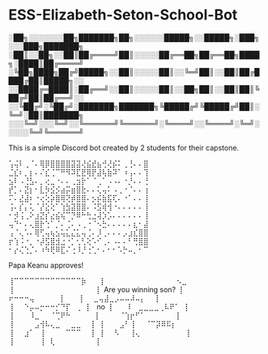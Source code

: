 # ESS-Elizabeth-Seton-School-Bot

░██╗░░░░░░░██╗███████╗██╗░░░░░░█████╗░░█████╗░███╗░░░███╗███████╗
░██║░░██╗░░██║██╔════╝██║░░░░░██╔══██╗██╔══██╗████╗░████║██╔════╝
░╚██╗████╗██╔╝█████╗░░██║░░░░░██║░░╚═╝██║░░██║██╔████╔██║█████╗░░
░░████╔═████║░██╔══╝░░██║░░░░░██║░░██╗██║░░██║██║╚██╔╝██║██╔══╝░░
░░╚██╔╝░╚██╔╝░███████╗███████╗╚█████╔╝╚█████╔╝██║░╚═╝░██║███████╗
░░░╚═╝░░░╚═╝░░╚══════╝╚══════╝░╚════╝░░╚════╝░╚═╝░░░░░╚═╝╚══════╝

This is a simple Discord bot created by 2 students for their capstone.

⢡⢬⠇⢀⠈⠄⢿⡿⣿⣿⣿⣿⣽⣽⢜⣮⣞⣦⢚⢜⡮⠅⢀⢘⠄⠄⣿
⣈⣎⠆⡀⡆⠄⠌⣎⢈⠉⠛⠻⠽⣏⣟⢿⡟⣼⢧⣷⠽⠁⠰⢠⠄⠄⢹
⣢⠇⠠⢘⣣⠄⡀⢔⣀⠐⠄⠄⢀⣲⡗⠁⠈⢀⠁⠠⠠⠄⠐⡘⠄⠄⢘
⡞⡁⠄⣝⡆⠂⣇⡳⣪⡪⣴⡭⣶⣿⣗⠄⠄⢅⢤⠅⠠⢀⠐⠈⠄⠄⢰
⠍⠄⣜⣼⠆⠐⢔⢕⡵⣿⢿⢝⡾⣿⣿⠄⡢⡮⣷⣯⢏⠄⠐⠁⠄⠄⢸
⢨⠄⡎⡄⢅⠈⡜⣕⢕⠁⢱⣳⣽⣿⣿⠄⠨⣫⢾⢺⠐⠄⠄⠄⠄⠄⢸
⠂⡺⢨⢀⠕⣰⣝⡎⣔⣮⢮⠉⡙⠿⠓⢓⣐⢼⡱⡡⠄⠄⠄⠄⠄⠄⢸
⢤⠙⠂⠄⢄⣿⡗⢑⠁⡈⠄⢈⠄⠠⢀⠐⠈⠢⣓⠄⠄⠄⠄⠄⣆⠂⣼
⢠⠈⢄⠡⠄⢿⢋⢤⢦⣢⢥⣅⣌⣅⢤⢈⠄⡸⢀⠄⠄⠄⡠⣰⣎⣿⣿
⡖⢱⠨⠐⡀⠐⡼⣫⣿⣺⣐⠐⡁⢂⢃⢕⠡⠊⢀⠄⠠⠄⠄⠃⢛⣿⣿
⠂⡔⢌⢑⡈⠄⠰⠳⢟⠿⣏⠌⢐⠸⡘⢐⢁⠂⠄⠂⠂⠡⡓⠤⡀⠂⠉

Papa Keanu approves! 

⢸⠉⠉⠉⠉⠉⠉⠉⠉⠉⠉⠉⠉⠉⡷⠀⠀
⢸⠀⠀⠀⠀⠀⠀⠀⠀⠀⠀⠀⠀⠀⠀⠢⣀⠀⠀
⢸⠀⠀⠀⠀⠀⠀⠀⠀⠀⠀⠀⠀⠀⠀⠀⠀⡇ Are you winning son?
⢸⠀⠀⠀⠀ ⠖⠒⠒⠒⢤⠀⠀⠀⠀⠀⡇⠀⠀
⢸⠀⠀⣀⢤⣼⣀⡠⠤⠤⠼⠤⡄⠀⠀⡇⠀
⢸⠀⠀⠑⡤⠤⡒⠒⠒⡊⠙⡏⠀⢀⠀⡇⠀no
⢸⠀⠀⠀⠇⠀⣀⣀⣀⣀⢀⠧⠟⠁⠀⡇
⢸⠀⠀⠀⠸⣀⠀⠀⠈⢉⠟⠓⠀⠀⠀⠀
⢸⠀⠀⠀⠀⠈⢱⡖⠋⠁⠀⠀⠀⠀⠀⠀⡇
⢸⠀⠀⠀⠀⣠⢺⠧⢄⣀⠀⠀⣀⣀⠀⠀⡇
⢸⠀⠀⠀⣠⠃⢸⠀⠀⠈⠉⡽⠿⠯⡆
⢸⠀⠀⣰⠁⠀⢸⠀⠀⠀⠀⠉⠉⠉⠀⠀⡇
⢸⠀⠀⠣⠀⠀⢸⢄⠀⠀⠀⠀⠀⠀⠀⠀⠀⡇⠀
⢸⠀⠀⠀⠀⠀⢸⠀⢇⠀⠀⠀⠀⠀⠀⠀⠀⡇⠀
